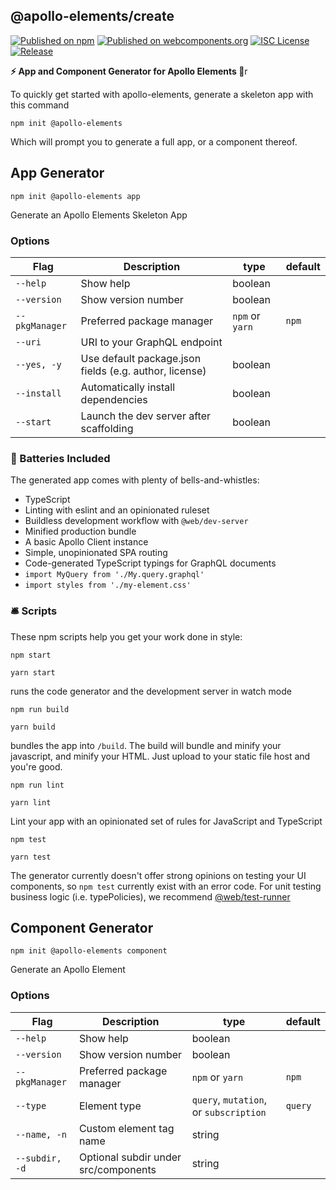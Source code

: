 ## @apollo-elements/create

[![Published on npm](https://img.shields.io/npm/v/@apollo-elements/create.svg)](https://www.npmjs.com/package/@apollo-elements/create)
[![Published on webcomponents.org](https://img.shields.io/badge/webcomponents.org-published-blue.svg)](https://www.webcomponents.org/element/@apollo-elements/create)
[![ISC License](https://img.shields.io/npm/l/@apollo-elements/create)](https://github.com/apollo-elements/apollo-elements/blob/master/LICENCE.md)
[![Release](https://github.com/apollo-elements/apollo-elements/workflows/Release/badge.svg)](https://github.com/apollo-elements/apollo-elements/actions)

<strong>⚡️ App and Component Generator for Apollo Elements 🚀</strong>r

To quickly get started with apollo-elements, generate a skeleton app with this command

```
npm init @apollo-elements
```

Which will prompt you to generate a full app, or a component thereof.

## App Generator

```
npm init @apollo-elements app
```

Generate an Apollo Elements Skeleton App

### Options
| Flag | Description | type | default |
|-----|-----|-----|-----|
| `--help`        | Show help | boolean | |
| `--version`     | Show version number | boolean | |
| `--pkgManager`  | Preferred package manager | `npm` or `yarn` | `npm` |
| `--uri`         | URI to your GraphQL endpoint |
| `--yes, -y`     | Use default package.json fields (e.g. author, license) | boolean |
| `--install`     | Automatically install dependencies | boolean |
| `--start`       | Launch the dev server after scaffolding | boolean |

### 🔋 Batteries Included

The generated app comes with plenty of bells-and-whistles:

- TypeScript
- Linting with eslint and an opinionated ruleset
- Buildless development workflow with `@web/dev-server`
- Minified production bundle
- A basic Apollo Client instance
- Simple, unopinionated SPA routing
- Code-generated TypeScript typings for GraphQL documents
- `import MyQuery from './My.query.graphql'`
- `import styles from './my-element.css'`

### 🛎 Scripts

These npm scripts help you get your work done in style:

```
npm start
```
```
yarn start
```
runs the code generator and the development server in watch mode

```
npm run build
```
```
yarn build
```
bundles the app into `/build`. The build will bundle and minify your javascript, and minify your HTML. Just upload to your static file host and you're good.

```
npm run lint
```
```
yarn lint
```
Lint your app with an opinionated set of rules for JavaScript and TypeScript

```
npm test
```
```
yarn test
```
The generator currently doesn't offer strong opinions on testing your UI components, so `npm test` currently exist with an error code. For unit testing business logic (i.e. typePolicies), we recommend [@web/test-runner](https://modern-web.dev/guides/test-runner/getting-started/)

## Component Generator

```
npm init @apollo-elements component
```

Generate an Apollo Element

### Options
| Flag | Description | type | default |
|-----|-----|-----|-----|
| `--help`        | Show help | boolean |
| `--version`     | Show version number | boolean |
| `--pkgManager`  | Preferred package manager | `npm` or `yarn` | `npm` |
| `--type`        | Element type | `query`, `mutation`, or `subscription` | `query` |
| `--name, -n`    | Custom element tag name | string |
| `--subdir, -d`  | Optional subdir under src/components | string |